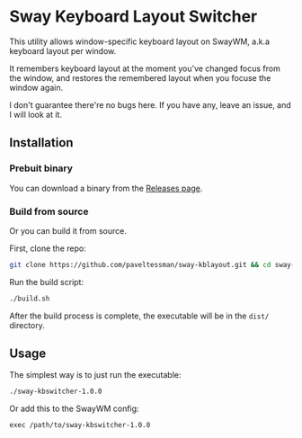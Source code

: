 # Sway Keyboard Layout Switcher

This utility allows window-specific keyboard layout on SwayWM, a.k.a keyboard layout per window.

It remembers keyboard layout at the moment you've changed focus from the window, and restores the remembered layout when you focuse the window again.

I don't guarantee there're no bugs here. If you have any, leave an issue, and I will look at it.


## Installation

### Prebuit binary

You can download a binary from the [Releases page](https://github.com/paveltessman/sway-kblayout/releases/).

### Build from source

Or you can build it from source.

First, clone the repo:

```bash
git clone https://github.com/paveltessman/sway-kblayout.git && cd sway-kblayout
```

Run the build script:

```bash
./build.sh
```

After the build process is complete, the executable will be in the `dist/` directory.


## Usage

The simplest way is to just run the executable:

```bash
./sway-kbswitcher-1.0.0
```

Or add this to the SwayWM config:

```
exec /path/to/sway-kbswitcher-1.0.0
```
